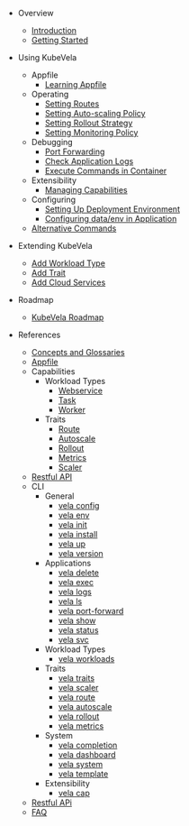 - Overview
  - [Introduction](/en/introduction.md)
  - [Getting Started](/en/quick-start.md)

- Using KubeVela
  - Appfile
    - [Learning Appfile](/en/developers/learn-appfile.md)
  - Operating
    - [Setting Routes](/en/developers/set-route.md)
    - [Setting Auto-scaling Policy](/en/developers/set-autoscale.md)
    - [Setting Rollout Strategy](/en/developers/set-rollout.md)
    - [Setting Monitoring Policy](/en/developers/set-metrics.md)
  - Debugging
    - [Port Forwarding](/en/developers/port-forward.md)
    - [Check Application Logs](/en/developers/check-logs.md)
    - [Execute Commands in Container](/en/developers/exec-cmd.md)  
  - Extensibility
    - [Managing Capabilities](/en/developers/cap-center.md)
  - Configuring
    - [Setting Up Deployment Environment](/en/developers/config-enviroments.md)
    - [Configuring data/env in Application](/en/developers/config-app.md)
  - [Alternative Commands](/en/developers/alternative-cmd.md)
- Extending KubeVela
  - [Add Workload Type](/en/platform-engineers/workload-type.md)
  - [Add Trait](/en/platform-engineers/trait.md)
  - [Add Cloud Services](/en/platform-engineers/cloud-services.md)

- Roadmap
  - [KubeVela Roadmap](/en/roadmap.md)

- References
  - [Concepts and Glossaries](/en/concepts.md)
  - [Appfile](/en/developers/references/devex/appfile.md)
  - Capabilities
    - Workload Types
      - [Webservice](/en/developers/references/workload-types/webservice.md)
      - [Task](/en/developers/references/workload-types/task.md)
      - [Worker](/en/developers/references/workload-types/worker.md)
    - Traits
      - [Route](/en/developers/references/traits/route.md)
      - [Autoscale](/en/developers/references/traits/autoscale.md)
      - [Rollout](/en/developers/references/traits/rollout.md)
      - [Metrics](/en/developers/references/traits/metrics.md)
      - [Scaler](/en/developers/references/traits/scaler.md)
  - [Restful API](/en/developers/references/restful-api.html)
  - CLI
    - General
      - [vela config](/en/cli/vela_config.md)
      - [vela env](/en/cli/vela_env.md)
      - [vela init](/en/cli/vela_init.md)
      - [vela install](/en/cli/vela_install.md)
      - [vela up](/en/cli/vela_up.md)
      - [vela version](/en/cli/vela_version.md)
    - Applications
      - [vela delete](/en/cli/vela_delete.md)
      - [vela exec](/en/cli/vela_exec.md)
      - [vela logs](/en/cli/vela_logs.md)
      - [vela ls](/en/cli/vela_ls.md)
      - [vela port-forward](/en/cli/vela_port-forward.md)
      - [vela show](/en/cli/vela_show.md)
      - [vela status](/en/cli/vela_status.md)
      - [vela svc](/en/cli/vela_svc.md)
    - Workload Types
      - [vela workloads](/en/cli/vela_workloads.md)
    - Traits
      - [vela traits](/en/cli/vela_traits.md)
      - [vela scaler](/en/cli/vela_scaler.md)
      - [vela route](/en/cli/vela_route.md)
      - [vela autoscale](/en/cli/vela_autoscale.md)
      - [vela rollout](/en/cli/vela_rollout.md)
      - [vela metrics](/en/cli/vela_metrics.md)
    - System
      - [vela completion](/en/cli/vela_completion.md)
      - [vela dashboard](/en/cli/vela_dashboard.md)
      - [vela system](/en/cli/vela_system.md)
      - [vela template](/en/cli/vela_template.md)
    - Extensibility
      - [vela cap](/en/cli/vela_cap.md)
  - [Restful APi](/en/developers/references/restful-api/index.html ':ignore')
  - [FAQ](/en/developers/references/devex/faq.md)
